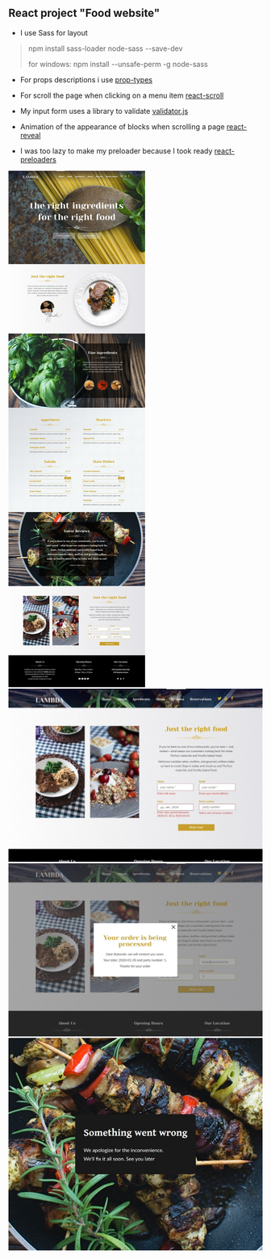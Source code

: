 ## React project "Food website"


- I use Sass for layout
> npm install sass-loader node-sass --save-dev
>
> for windows: npm install --unsafe-perm -g node-sass

- For props descriptions i use [prop-types](https://github.com/facebook/prop-types)

- For scroll the page when clicking on a menu item [react-scroll](https://github.com/fisshy/react-scroll)

- My input form uses a library to validate [validator.js](https://github.com/validatorjs/validator.js) 

- Animation of the appearance of blocks when scrolling a page [react-reveal](https://www.react-reveal.com/) 

- I was too lazy to make my preloader because I took ready [react-preloaders](https://github.com/VamOSGS/react-preloaders) 


![restaurant template](./snapshots/all-template.jpg)
![custom validation form](./snapshots/custom-validation-form.jpg)
![show window with order info](./snapshots/show-window-with-order-info.jpg)
![error-page](./snapshots/error-page.jpg)


